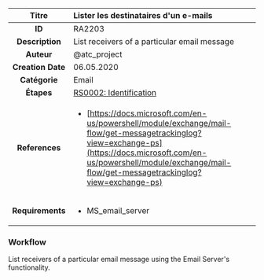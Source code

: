 | Titre                       | Lister les destinataires d'un e-mails         |
|:---------------------------:|:--------------------|
| **ID**                      | RA2203            |
| **Description**             | List receivers of a particular email message   |
| **Auteur**                  | @atc_project        |
| **Creation Date**           | 06.05.2020 |
| **Catégorie**                | Email      |
| **Étapes**                   |[RS0002: Identification](../Response_Stages/RS0002.md)| 
| **References** |<ul><li>[https://docs.microsoft.com/en-us/powershell/module/exchange/mail-flow/get-messagetrackinglog?view=exchange-ps](https://docs.microsoft.com/en-us/powershell/module/exchange/mail-flow/get-messagetrackinglog?view=exchange-ps)</li></ul>|
| **Requirements** |<ul><li>MS_email_server</li></ul>|

### Workflow

List receivers of a particular email message using the Email Server's functionality.  
